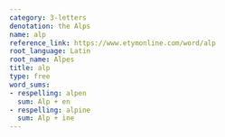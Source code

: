 ```yaml
---
category: 3-letters
denotation: the Alps
name: alp
reference_link: https://www.etymonline.com/word/alp
root_language: Latin
root_name: Alpes
title: alp
type: free
word_sums:
- respelling: alpen
  sum: Alp + en
- respelling: alpine
  sum: Alp + ine
---
```

